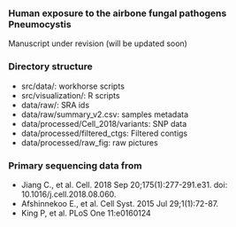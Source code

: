 ### Human exposure to the airbone fungal pathogens Pneumocystis

Manuscript under revision (will be updated soon)

### Directory structure
* src/data/:  workhorse scripts
* src/visualization/: R scripts
* data/raw/: SRA ids
* data/raw/summary_v2.csv: samples metadata 
* data/processed/Cell_2018/variants:	SNP data
* data/processed/filtered_ctgs:		Filtered contigs
* data/processed/raw_fig: raw pictures

### Primary sequencing data from

* Jiang C., et al. Cell. 2018 Sep 20;175(1):277-291.e31. doi: 10.1016/j.cell.2018.08.060.
* Afshinnekoo E., et al. Cell Syst. 2015 Jul 29;1(1):72-87. 
* King P, et al. PLoS One 11:e0160124

